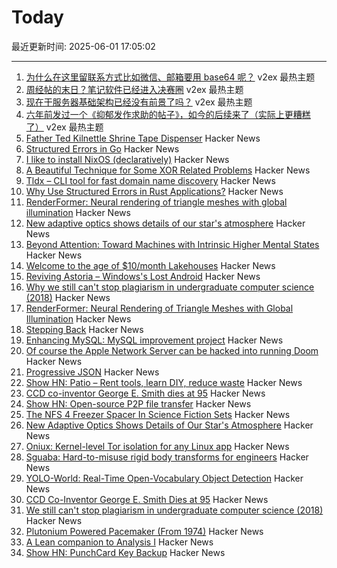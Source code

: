 # Today

最近更新时间: 2025-06-01 17:05:02

--- 
1. [为什么在这里留联系方式比如微信、邮箱要用 base64 呢？](https://www.v2ex.com/t/1135678) v2ex 最热主题
2. [周经帖的末日？笔记软件已经进入决赛圈](https://www.v2ex.com/t/1135671) v2ex 最热主题
3. [现在干服务器基础架构已经没有前景了吗？](https://www.v2ex.com/t/1135668) v2ex 最热主题
4. [六年前发过一个《抑郁发作求助的帖子》，如今的后续来了（实际上更糟糕了）](https://www.v2ex.com/t/1135663) v2ex 最热主题
5. [Father Ted Kilnettle Shrine Tape Dispenser](https://stephencoyle.net/kilnettle) Hacker News
6. [Structured Errors in Go](https://southcla.ws/structured-errors-in-go) Hacker News
7. [I like to install NixOS (declaratively)](https://michael.stapelberg.ch/posts/2025-06-01-nixos-installation-declarative/) Hacker News
8. [A Beautiful Technique for Some XOR Related Problems](https://codeforces.com/blog/entry/68953) Hacker News
9. [Tldx – CLI tool for fast domain name discovery](https://github.com/brandonyoungdev/tldx) Hacker News
10. [Why Use Structured Errors in Rust Applications?](https://home.expurple.me/posts/why-use-structured-errors-in-rust-applications/) Hacker News
11. [RenderFormer: Neural rendering of triangle meshes with global illumination](https://microsoft.github.io/renderformer/) Hacker News
12. [New adaptive optics shows details of our star's atmosphere](https://nso.edu/press-release/new-adaptive-optics-shows-stunning-details-of-our-stars-atmosphere/) Hacker News
13. [Beyond Attention: Toward Machines with Intrinsic Higher Mental States](https://arxiv.org/abs/2505.06257) Hacker News
14. [Welcome to the age of $10/month Lakehouses](https://tobilg.com/the-age-of-10-dollar-a-month-lakehouses) Hacker News
15. [Reviving Astoria – Windows's Lost Android](https://trungnt2910.com/astoria-windows-android/) Hacker News
16. [Why we still can't stop plagiarism in undergraduate computer science (2018)](https://kevinchen.co/blog/cant-stop-plagiarism-in-computer-science/) Hacker News
17. [RenderFormer: Neural Rendering of Triangle Meshes with Global Illumination](https://microsoft.github.io/renderformer/) Hacker News
18. [Stepping Back](https://rjp.io/blog/2025-05-31-stepping-back) Hacker News
19. [Enhancing MySQL: MySQL improvement project](https://github.com/enhancedformysql/enhancedformysql) Hacker News
20. [Of course the Apple Network Server can be hacked into running Doom](http://oldvcr.blogspot.com/2025/05/harpoom-of-course-apple-network-server.html) Hacker News
21. [Progressive JSON](https://overreacted.io/progressive-json/) Hacker News
22. [Show HN: Patio – Rent tools, learn DIY, reduce waste](https://patio.so) Hacker News
23. [CCD co-inventor George E. Smith dies at 95](https://www.nytimes.com/2025/05/30/science/george-e-smith-dead.html) Hacker News
24. [Show HN: Open-source P2P file transfer](https://github.com/nihaocami/berb) Hacker News
25. [The NFS 4 Freezer Spacer In Science Fiction Sets](https://kolektiva.social/@beka_valentine/114600567753999701) Hacker News
26. [New Adaptive Optics Shows Details of Our Star's Atmosphere](https://nso.edu/press-release/new-adaptive-optics-shows-stunning-details-of-our-stars-atmosphere/) Hacker News
27. [Oniux: Kernel-level Tor isolation for any Linux app](https://blog.torproject.org/introducing-oniux-tor-isolation-using-linux-namespaces/) Hacker News
28. [Sguaba: Hard-to-misuse rigid body transforms for engineers](https://blog.helsing.ai/sguaba-hard-to-misuse-rigid-body-transforms-for-engineers-with-other-things-to-worry-about-than-aeaa45af9e0d) Hacker News
29. [YOLO-World: Real-Time Open-Vocabulary Object Detection](https://arxiv.org/abs/2401.17270) Hacker News
30. [CCD Co-Inventor George E. Smith Dies at 95](https://www.universitycube.net/news/ccd-co-inventor-george-e-smith-passes-away-95-05-31-2025--74189653-c0e2-489c-86c7-71d852a5200b) Hacker News
31. [We still can't stop plagiarism in undergraduate computer science (2018)](https://kevinchen.co/blog/cant-stop-plagiarism-in-computer-science/) Hacker News
32. [Plutonium Powered Pacemaker (From 1974)](https://www.orau.org/health-physics-museum/collection/miscellaneous/pacemaker.html) Hacker News
33. [A Lean companion to Analysis I](https://terrytao.wordpress.com/2025/05/31/a-lean-companion-to-analysis-i/) Hacker News
34. [Show HN: PunchCard Key Backup](https://github.com/volution/punchcard-key-backup) Hacker News
